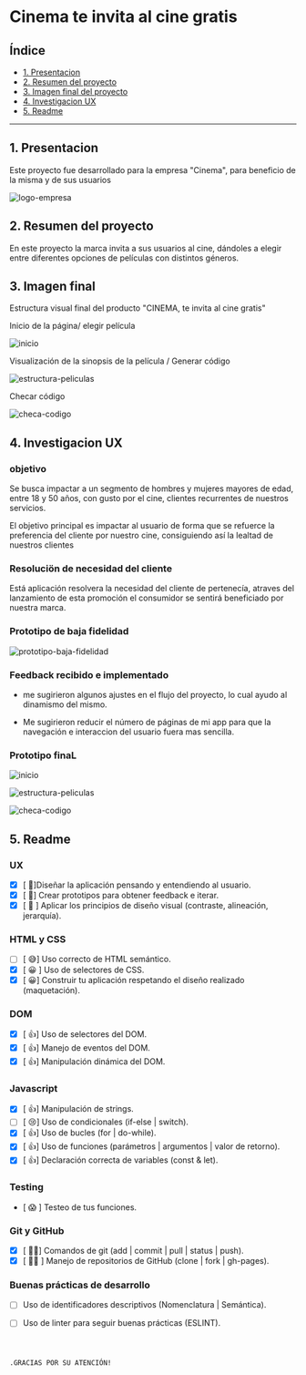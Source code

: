 # Cinema te invita al cine gratis

## Índice

* [1. Presentacion](#1-presentacion)
* [2. Resumen del proyecto](#2-resumen-del-proyecto)
* [3. Imagen final del proyecto](#3-imagen-final)
* [4. Investigacion UX](#4-investigacion-ux)
* [5. Readme](#5-readme)


***

## 1. Presentacion

Este proyecto  fue desarrollado para la empresa "Cinema", para beneficio de la misma y de sus usuarios

![logo-empresa](https://i.ibb.co/cbKNYMh/logo-solo-1.png)


## 2. Resumen del proyecto

En este proyecto  la marca invita  a sus usuarios al cine, dándoles a elegir entre diferentes opciones de películas con distintos géneros.

## 3. Imagen final

Estructura visual final del producto "CINEMA, te invita al cine gratis"

Inicio de la página/ elegir película

![inicio](https://i.ibb.co/vLgDHFG/inicio-b.jpg)

Visualización de la sinopsis de la película / Generar código

![estructura-peliculas](https://i.ibb.co/XWkmMwn/selleccion-peli.jpg)

Checar código

![checa-codigo](https://i.ibb.co/q0fDw4f/checar.jpg)

## 4. Investigacion UX

### objetivo

Se busca impactar a un segmento de hombres y mujeres mayores de edad, entre 18 y 50 años, con gusto por el cine, clientes recurrentes de nuestros servicios.

El objetivo principal es impactar al usuario de forma que se refuerce la preferencia del cliente por nuestro cine, consiguiendo así la lealtad de nuestros clientes

### Resoluciön de necesidad del cliente

Está aplicación resolvera la necesidad del cliente de pertenecía, atraves del lanzamiento de esta promoción el consumidor se sentirá beneficiado por nuestra marca.


### Prototipo de baja fidelidad

![prototipo-baja-fidelidad](https://i.ibb.co/x1KkCbY/protoptipo-de-baja.jpg)



### Feedback recibido e implementado

- me sugirieron algunos ajustes en el flujo del proyecto, lo cual ayudo al dinamismo del mismo.

- Me sugirieron reducir el número de páginas de mi app para que la navegación e interaccion del usuario fuera mas sencilla.


### Prototipo finaL

![inicio](https://i.ibb.co/9cb16jd/inicio.jpg)

![estructura-peliculas](https://i.ibb.co/fMMKdpq/peliculas.jpg)

![checa-codigo](https://i.ibb.co/HYxKQ3b/codigp.jpg)


## 5. Readme

### UX

- [x] [ &#129321;]Diseñar la aplicación pensando y entendiendo al usuario.
- [x] [ &#129321;] Crear prototipos para obtener feedback e iterar.
- [x] [ &#129321; ] Aplicar los principios de diseño visual (contraste, alineación, jerarquía).

### HTML y CSS

- [ ]  [ &#128517;] Uso correcto de HTML semántico.
- [x] [ &#128512; ] Uso de selectores de CSS.
- [x] [ &#128512;] Construir tu aplicación respetando el diseño realizado (maquetación).

### DOM

- [x] [ &#128077;] Uso de selectores del DOM.
- [x] [ &#128077;] Manejo de eventos del DOM.
- [x] [ &#128077;] Manipulación dinámica del DOM.

### Javascript

-[x]  [ &#128077;] Manipulación de strings.
-[ ]  [ &#128546;] Uso de condicionales (if-else | switch).
-[x]  [ &#128077;] Uso de bucles (for | do-while).    
-[x]  [ &#128077;] Uso de funciones (parámetros | argumentos | valor de retorno).
-[x]  [ &#128077;] Declaración correcta de variables (const & let).

### Testing
- [ &#128561; ] Testeo de tus funciones.

### Git y GitHub
-[x]  [ &#128076;&#127999;] Comandos de git (add | commit | pull | status | push).
-[x]  [ &#128076;&#127999; ] Manejo de repositorios de GitHub (clone | fork | gh-pages).

### Buenas prácticas de desarrollo
- [ ] Uso de identificadores descriptivos (Nomenclatura | Semántica).
- [ ] Uso de linter para seguir buenas prácticas (ESLINT).


#


                                                                     .GRACIAS POR SU ATENCIÓN!
